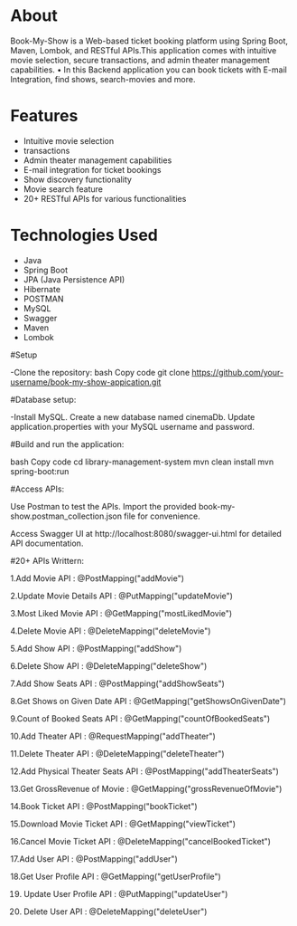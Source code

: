# About 

Book-My-Show is a Web-based ticket booking platform using Spring Boot, Maven, Lombok, and RESTful APIs.This application comes with intuitive movie selection, secure transactions, and admin theater management capabilities.
• In this Backend application you can book tickets with E-mail Integration, find shows, search-movies and more.

# Features

- Intuitive movie selection
- transactions
- Admin theater management capabilities
- E-mail integration for ticket bookings
- Show discovery functionality
- Movie search feature
- 20+ RESTful APIs for various functionalities

# Technologies Used

- Java
- Spring Boot
- JPA (Java Persistence API)
- Hibernate
- POSTMAN
- MySQL
- Swagger
- Maven
- Lombok

#Setup

-Clone the repository: bash Copy code git clone https://github.com/your-username/book-my-show-appication.git

#Database setup:

-Install MySQL. Create a new database named cinemaDb. Update application.properties with your MySQL username and password.

#Build and run the application:

bash Copy code cd library-management-system mvn clean install mvn spring-boot:run

#Access APIs:

Use Postman to test the APIs. Import the provided book-my-show.postman_collection.json file for convenience.

Access Swagger UI at http://localhost:8080/swagger-ui.html for detailed API documentation.

#20+ APIs Writtern:

1.Add Movie API : @PostMapping("addMovie")

2.Update Movie Details API : @PutMapping("updateMovie")

3.Most Liked Movie API : @GetMapping("mostLikedMovie")
 
4.Delete Movie API : @DeleteMapping("deleteMovie")

5.Add Show API : @PostMapping("addShow")

6.Delete Show API : @DeleteMapping("deleteShow")

7.Add Show Seats API : @PostMapping("addShowSeats")

8.Get Shows on Given Date API : @GetMapping("getShowsOnGivenDate")

9.Count of Booked Seats API : @GetMapping("countOfBookedSeats")

10.Add Theater API : @RequestMapping("addTheater")

11.Delete Theater API : @DeleteMapping("deleteTheater")

12.Add Physical Theater Seats API : @PostMapping("addTheaterSeats")

13.Get GrossRevenue of Movie : @GetMapping("grossRevenueOfMovie")

14.Book Ticket API : @PostMapping("bookTicket")

15.Download Movie Ticket API : @GetMapping("viewTicket")

16.Cancel Movie Ticket API : @DeleteMapping("cancelBookedTicket")

17.Add User API : @PostMapping("addUser")

18.Get User Profile API :  @GetMapping("getUserProfile") 

19. Update User Profile API : @PutMapping("updateUser")

20. Delete User API : @DeleteMapping("deleteUser")


